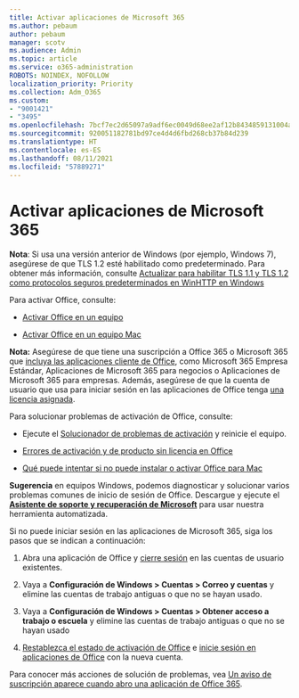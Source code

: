 ```yaml
---
title: Activar aplicaciones de Microsoft 365
ms.author: pebaum
author: pebaum
manager: scotv
ms.audience: Admin
ms.topic: article
ms.service: o365-administration
ROBOTS: NOINDEX, NOFOLLOW
localization_priority: Priority
ms.collection: Adm_O365
ms.custom:
- "9001421"
- "3495"
ms.openlocfilehash: 7bcf7ec2d65097a9adf6ec0049d68ee2af12b8434859131004a7c62106925e05
ms.sourcegitcommit: 920051182781bd97ce4d4d6fbd268cb37b84d239
ms.translationtype: HT
ms.contentlocale: es-ES
ms.lasthandoff: 08/11/2021
ms.locfileid: "57889271"
---
```

# <a name="activating-microsoft-365-apps"></a>Activar aplicaciones de Microsoft 365

**Nota**: Si usa una versión anterior de Windows (por ejemplo, Windows 7), asegúrese de que TLS 1.2 esté habilitado como predeterminado. Para obtener más información, consulte [Actualizar para habilitar TLS 1.1 y TLS 1.2 como protocolos seguros predeterminados en WinHTTP en Windows](https://support.microsoft.com/topic/update-to-enable-tls-1-1-and-tls-1-2-as-default-secure-protocols-in-winhttp-in-windows-c4bd73d2-31d7-761e-0178-11268bb10392)

Para activar Office, consulte:

- [Activar Office en un equipo](https://support.office.com/article/activate-office-5bd38f38-db92-448b-a982-ad170b1e187e) 

- [Activar Office en un equipo Mac](https://support.office.com/article/activate-office-for-mac-7f6646b1-bb14-422a-9ad4-a53410fcefb2)

**Nota:** Asegúrese de que tiene una suscripción a Office 365 o Microsoft 365 que [incluya las aplicaciones cliente de Office](https://support.office.com/article/28cbc8cf-1332-4f04-9123-9b660abb629e), como Microsoft 365 Empresa Estándar, Aplicaciones de Microsoft 365 para negocios o Aplicaciones de Microsoft 365 para empresas. Además, asegúrese de que la cuenta de usuario que usa para iniciar sesión en las aplicaciones de Office tenga [una licencia asignada](https://docs.microsoft.com/microsoft-365/admin/manage/assign-licenses-to-users).

Para solucionar problemas de activación de Office, consulte:

- Ejecute el [Solucionador de problemas de activación](https://aka.ms/SARA-OfficeActivation-Alchemy) y reinicie el equipo.
- [Errores de activación y de producto sin licencia en Office](https://support.office.com/article/unlicensed-product-and-activation-errors-in-office-0d23d3c0-c19c-4b2f-9845-5344fedc4380)

- [Qué puede intentar si no puede instalar o activar Office para Mac](https://support.office.com/article/what-to-try-if-you-can-t-install-or-activate-office-for-mac-5efba2b4-b1e6-4e5f-bf3c-6ab945d03dea)

**Sugerencia** en equipos Windows, podemos diagnosticar y solucionar varios problemas comunes de inicio de sesión de Office. Descargue y ejecute el **[Asistente de soporte y recuperación de Microsoft](https://aka.ms/SaRA-OfficeSignInScenario)** para usar nuestra herramienta automatizada.

Si no puede iniciar sesión en las aplicaciones de Microsoft 365, siga los pasos que se indican a continuación:

1. Abra una aplicación de Office y [cierre sesión](https://go.microsoft.com/fwlink/?linkid=2114082) en las cuentas de usuario existentes.

2. Vaya a **Configuración de Windows > Cuentas > Correo y cuentas** y elimine las cuentas de trabajo antiguas o que no se hayan usado.

3. Vaya a **Configuración de Windows > Cuentas > Obtener acceso a trabajo o escuela** y elimine las cuentas de trabajo antiguas o que no se hayan usado

4. [Restablezca el estado de activación de Office](https://docs.microsoft.com/office365/troubleshoot/activation/reset-office-365-proplus-activation-state) e [inicie sesión en aplicaciones de Office](https://support.office.com/article/sign-in-to-office-b9582171-fd1f-4284-9846-bdd72bb28426) con la nueva cuenta.

Para conocer más acciones de solución de problemas, vea [Un aviso de suscripción aparece cuando abro una aplicación de Office 365](https://support.office.com/article/a-subscription-notice-appears-when-i-open-an-office-365-application-4cabe32c-f594-4c0e-9191-3d3ade10cceb).

